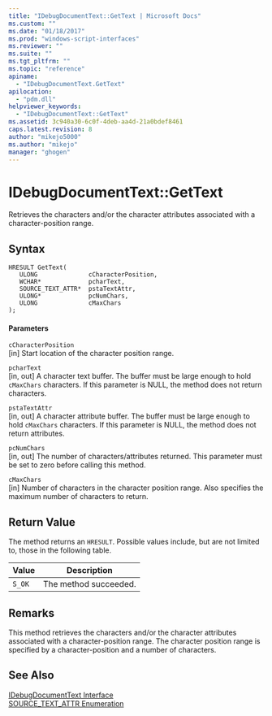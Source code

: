 ```yaml
---
title: "IDebugDocumentText::GetText | Microsoft Docs"
ms.custom: ""
ms.date: "01/18/2017"
ms.prod: "windows-script-interfaces"
ms.reviewer: ""
ms.suite: ""
ms.tgt_pltfrm: ""
ms.topic: "reference"
apiname: 
  - "IDebugDocumentText.GetText"
apilocation: 
  - "pdm.dll"
helpviewer_keywords: 
  - "IDebugDocumentText::GetText"
ms.assetid: 3c940a30-6c0f-4deb-aa4d-21a0bdef8461
caps.latest.revision: 8
author: "mikejo5000"
ms.author: "mikejo"
manager: "ghogen"
---
```

# IDebugDocumentText::GetText
Retrieves the characters and/or the character attributes associated with a character-position range.  
  
## Syntax  
  
```  
HRESULT GetText(  
   ULONG              cCharacterPosition,  
   WCHAR*             pcharText,  
   SOURCE_TEXT_ATTR*  pstaTextAttr,  
   ULONG*             pcNumChars,  
   ULONG              cMaxChars  
);  
```  
  
#### Parameters  
 `cCharacterPosition`  
 [in] Start location of the character position range.  
  
 `pcharText`  
 [in, out] A character text buffer. The buffer must be large enough to hold `cMaxChars` characters. If this parameter is NULL, the method does not return characters.  
  
 `pstaTextAttr`  
 [in, out] A character attribute buffer. The buffer must be large enough to hold `cMaxChars` characters. If this parameter is NULL, the method does not return attributes.  
  
 `pcNumChars`  
 [in, out] The number of characters/attributes returned. This parameter must be set to zero before calling this method.  
  
 `cMaxChars`  
 [in] Number of characters in the character position range. Also specifies the maximum number of characters to return.  
  
## Return Value  
 The method returns an `HRESULT`. Possible values include, but are not limited to, those in the following table.  
  
|Value|Description|  
|-----------|-----------------|  
|`S_OK`|The method succeeded.|  
  
## Remarks  
 This method retrieves the characters and/or the character attributes associated with a character-position range. The character position range is specified by a character-position and a number of characters.  
  
## See Also  
 [IDebugDocumentText Interface](../../winscript/reference/idebugdocumenttext-interface.md)   
 [SOURCE_TEXT_ATTR Enumeration](../../winscript/reference/source-text-attr-enumeration.md)